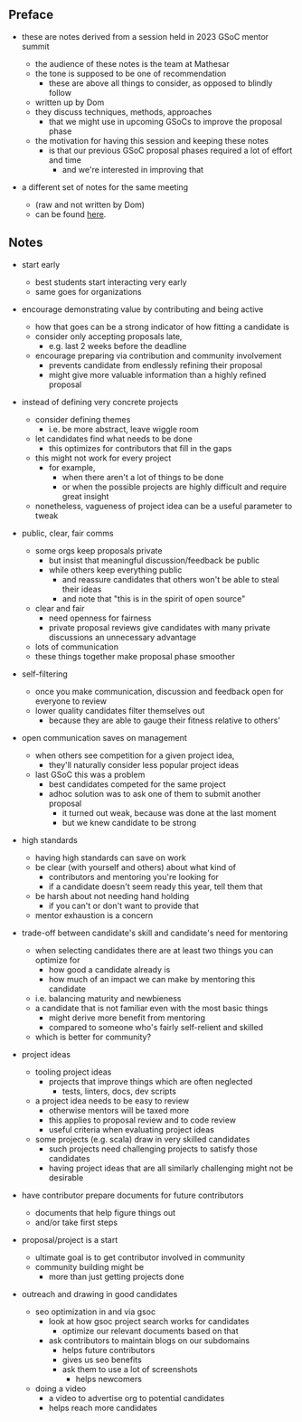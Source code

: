 ## Preface 

- these are notes derived from a session held in 2023 GSoC mentor summit
    - the audience of these notes is the team at Mathesar
    - the tone is supposed to be one of recommendation
        - these are above all things to consider, as opposed to blindly follow
    - written up by Dom
    - they discuss techniques, methods, approaches
        - that we might use in upcoming GSoCs to improve the proposal phase
    - the motivation for having this session and keeping these notes
        - is that our previous GSoC proposal phases required a lot of effort and time
            - and we're interested in improving that

- a different set of notes for the same meeting
    - (raw and not written by Dom)
    - can be found [here](proposal-phase-gsoc-summit-session-minutes.md).

## Notes

- start early
    - best students start interacting very early
    - same goes for organizations

- encourage demonstrating value by contributing and being active
    - how that goes can be a strong indicator of how fitting a candidate is
    - consider only accepting proposals late,
        - e.g. last 2 weeks before the deadline
    - encourage preparing via contribution and community involvement
        - prevents candidate from endlessly refining their proposal
        - might give more valuable information than a highly refined proposal

- instead of defining very concrete projects
    - consider defining themes
        - i.e. be more abstract, leave wiggle room
    - let candidates find what needs to be done
        - this optimizes for contributors that fill in the gaps
    - this might not work for every project
        - for example,
            - when there aren't a lot of things to be done
            - or when the possible projects are highly difficult and require great insight
    - nonetheless, vagueness of project idea can be a useful parameter to tweak

- public, clear, fair comms
    - some orgs keep proposals private
        - but insist that meaningful discussion/feedback be public
        - while others keep everything public
            - and reassure candidates that others won't be able to steal their ideas
            - and note that "this is in the spirit of open source"
    - clear and fair
        - need openness for fairness
        - private proposal reviews give candidates with many private discussions an unnecessary advantage
    - lots of communication
    - these things together make proposal phase smoother

- self-filtering
    - once you make communication, discussion and feedback open for everyone to review
    - lower quality candidates filter themselves out
        - because they are able to gauge their fitness relative to others'

- open communication saves on management
    - when others see competition for a given project idea,
        - they'll naturally consider less popular project ideas
    - last GSoC this was a problem
        - best candidates competed for the same project
        - adhoc solution was to ask one of them to submit another proposal
            - it turned out weak, because was done at the last moment
            - but we knew candidate to be strong

- high standards
    - having high standards can save on work
    - be clear (with yourself and others) about what kind of
        - contributors and mentoring you're looking for
        - if a candidate doesn't seem ready this year, tell them that
    - be harsh about not needing hand holding
        - if you can't or don't want to provide that
    - mentor exhaustion is a concern

- trade-off between candidate's skill and candidate's need for mentoring
    - when selecting candidates there are at least two things you can optimize for
        - how good a candidate already is 
        - how much of an impact we can make by mentoring this candidate
    - i.e. balancing maturity and newbieness
    - a candidate that is not familiar even with the most basic things
        - might derive more benefit from mentoring
        - compared to someone who's fairly self-relient and skilled
    - which is better for community?

- project ideas
    - tooling project ideas
        - projects that improve things which are often neglected
            - tests, linters, docs, dev scripts
    - a project idea needs to be easy to review
        - otherwise mentors will be taxed more
        - this applies to proposal review and to code review
        - useful criteria when evaluating project ideas
    - some projects (e.g. scala) draw in very skilled candidates
        - such projects need challenging projects to satisfy those candidates
        - having project ideas that are all similarly challenging might not be desirable

- have contributor prepare documents for future contributors
    - documents that help figure things out
    - and/or take first steps

- proposal/project is a start
    - ultimate goal is to get contributor involved in community
    - community building might be
        - more than just getting projects done

- outreach and drawing in good candidates
    - seo optimization in and via gsoc
        - look at how gsoc project search works for candidates
            - optimize our relevant documents based on that
        - ask contributors to maintain blogs on our subdomains
            - helps future contributors
            - gives us seo benefits
            - ask them to use a lot of screenshots
                - helps newcomers
    - doing a video
        - a video to advertise org to potential candidates
        - helps reach more candidates
